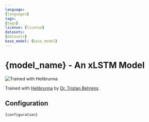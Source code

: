 ```yaml
---
language: 
{languages}
tags:
{tags}
license: {license}
datasets:
{datasets}
base_model: {base_model}
---
```


# {model_name} - An xLSTM Model

![Trained with Helibrunna](banner.jpg)

Trained with [Helibrunna](https://github.com/AI-Guru/helibrunna) by [Dr. Tristan Behrens](https://de.linkedin.com/in/dr-tristan-behrens-734967a2).

## Configuration

```
{configuration}
```
